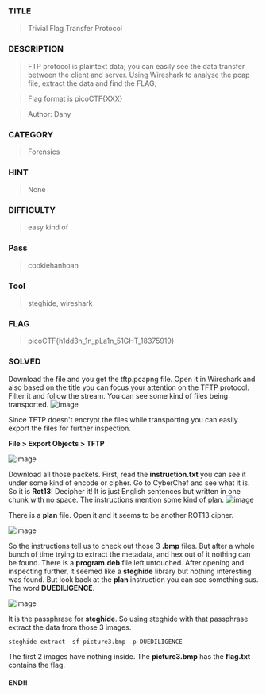 ### TITLE
>Trivial Flag Transfer Protocol
### DESCRIPTION
>FTP protocol is plaintext data; you can easily see the data transfer between the client and server. Using Wireshark to analyse the pcap file, extract the data and find the FLAG,

>Flag format is picoCTF{XXX}

>Author: Dany

### CATEGORY
> Forensics
### HINT
>None
### DIFFICULTY
>easy kind of
### Pass
>cookiehanhoan
### Tool
>steghide, wireshark
### FLAG
>picoCTF{h1dd3n_1n_pLa1n_51GHT_18375919}
### SOLVED
Download the file and you get the tftp.pcapng file. Open it in Wireshark and also based on the title you can focus your attention on the TFTP protocol. Filter it and follow the stream. You can see some kind of files being transported.
![image](https://github.com/user-attachments/assets/f8cc7eb1-a27f-49e1-a156-d7bfcf6605a0)

Since TFTP doesn't encrypt the files while transporting you can easily export the files for further inspection.

__File > Export Objects > TFTP__

![image](https://github.com/user-attachments/assets/bd58ad26-1cae-4768-854b-bf92defd89d6)

Download all those packets. First, read the __instruction.txt__ you can see it under some kind of encode or cipher. Go to CyberChef and see what it is. So it is __Rot13__!
Decipher it! It is just English sentences but written in one chunk with no space. The instructions mention some kind of plan.
![image](https://github.com/user-attachments/assets/54c02bda-b97e-4d0b-bd3d-6be5c3ce8494)

There is a __plan__ file. Open it and it seems to be another ROT13 cipher.

![image](https://github.com/user-attachments/assets/892df21e-df62-477b-aae1-6c5cab9c15b5)

So the instructions tell us to check out those 3 __.bmp__ files. But after a whole bunch of time trying to extract the metadata, and hex out of it nothing can be found.
There is a __program.deb__ file left untouched. After opening and inspecting further, it seemed like a __steghide__ library but nothing interesting was found. But look back at the __plan__ instruction you can see something sus.
The word __DUEDILIGENCE__.

![image](https://github.com/user-attachments/assets/871c3c80-39e9-45ca-9174-62c5402a37a3)

It is the passphrase for __steghide__. So using steghide with that passphrase extract the data from those 3 images.
```
steghide extract -sf picture3.bmp -p DUEDILIGENCE
```
The first 2 images have nothing inside. The __picture3.bmp__ has the __flag.txt__ contains the flag.
#### END!!
